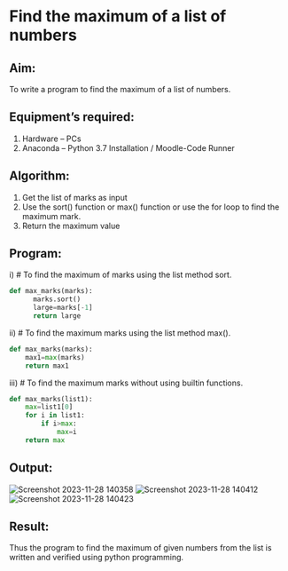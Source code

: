 # Find the maximum of a list of numbers
## Aim:
To write a program to find the maximum of a list of numbers.
## Equipment’s required:
1.	Hardware – PCs
2.	Anaconda – Python 3.7 Installation / Moodle-Code Runner
## Algorithm:
1.	Get the list of marks as input
2.	Use the sort() function or max() function or use the for loop to find the maximum mark.
3.	Return the maximum value
## Program:

i)	# To find the maximum of marks using the list method sort.
```Python
def max_marks(marks):
      marks.sort()
      large=marks[-1]
      return large
```

ii)	# To find the maximum marks using the list method max().
```Python
def max_marks(marks):
    max1=max(marks)
    return max1
```

iii) # To find the maximum marks without using builtin functions.
```Python
def max_marks(list1):
    max=list1[0]
    for i in list1:
        if i>max:
            max=i
    return max
```
## Output:
![Screenshot 2023-11-28 140358](https://github.com/PremkumarG3/FindMaximum/assets/138955646/f0b3afd3-7719-4098-98ba-d7aded200aa8)
![Screenshot 2023-11-28 140412](https://github.com/PremkumarG3/FindMaximum/assets/138955646/952165ea-7b6d-4abd-b850-3a0ea96b7ebc)
![Screenshot 2023-11-28 140423](https://github.com/PremkumarG3/FindMaximum/assets/138955646/8881a236-f8a0-42f4-80ce-997eeb63d9f7)

## Result:
Thus the program to find the maximum of given numbers from the list is written and verified using python programming.
